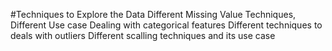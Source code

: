 #Techniques to Explore the Data
Different Missing Value Techniques, Different Use case Dealing with categorical features
Different techniques to deals with outliers
Different scalling techniques and its use case
